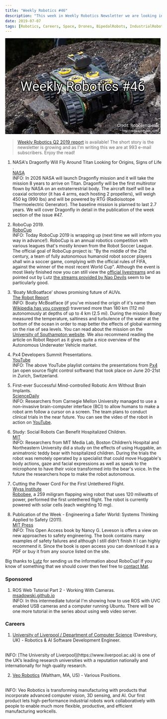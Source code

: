 ```yaml
---
title: "Weekly Robotics #46"
description: "This week in Weekly Robotics Newsletter we are looking into RoboCup 2019, Boaty McBoatface doing science, NASA's new multirotor and more!"
date: 2019-07-07
tags: [Robotics, Careers, Space, Drones, BipedalRobots, IndustrialRobots, SafetySystems]
---
```

![HeaderImage](/img/headers/46.jpg "Header image")

> [Weekly Robotics Q2 2019 report](https://weeklyrobotics.com/Q2-2019-report) is available! The short story is the newsletter is growing and as I'm writing this we are at 993 e-mail subscribers. Enjoy the read!

1) NASA's Dragonfly Will Fly Around Titan Looking for Origins, Signs of Life .
<br>[NASA](https://www.nasa.gov/press-release/nasas-dragonfly-will-fly-around-titan-looking-for-origins-signs-of-life)<br>
INFO: In 2026 NASA will launch Dragonfly mission and it will take the mission 8 years to arrive on Titan. Dragonfly will be the first multirotor flown by NASA on an extraterrestrial body. The aircraft itself will be a coaxial octorotor (it has 4 arms, each hosting 2 propellers), will weigh 450 kg (990 lbs) and will be powered by RTG (Radioisotope Thermoelectric Generator). The baseline mission is planned to last 2.7 years. We will cover Dragonfly in detail in the publication of the week section of the issue #47.

2) RoboCup 2019.
<br>[RoboCup](https://2019.robocup.org/index.php)<br>
INFO: Today RoboCup 2019 is wrapping up (next time we will inform you way in advance!). RoboCup is an annual robotics competition with various leagues that's mostly known from the Robot Soccer League. The official goal of RoboCup project is: "By the middle of the 21st century, a team of fully autonomous humanoid robot soccer players shall win a soccer game, complying with the official rules of FIFA, against the winner of the most recent World Cup". Although the event is most likely finished now you can still view the [official livestreams](https://robocup.live/) and as pointed out by Lutz [the streams provided by Nao Devils](https://robocup.live/Pages/naodevils.php) seem to be particularly good.

3) ‘Boaty McBoatface’ shows promising future of AUVs.
<br>[The Robot Report](https://www.therobotreport.com/boaty-mcboatface-shows-promising-future-of-auvs/)<br>
INFO: Boaty McBoatface (if you've missed the origin of it's name then [Wikipedia has you covered](https://en.wikipedia.org/wiki/Boaty_McBoatface#Naming)) traversed more than 180 km (112 mi) autonomously at depths of up to 4 km (2.5 mi). During the mission Boaty measured the temperature, saltiness and turbulence of the water at the bottom of the ocean in order to map better the effects of global warming on the rise of sea levels. You can read about the mission on the [University of Southampton website](https://www.southampton.ac.uk/news/2019/06/boaty-mcboatface-mission.page). We also recommend reading the article on Robot Report as it gives quite a nice overview of the Autonomous Underwater Vehicle market.

4) Px4 Developers Summit Presentations.
<br>[YouTube](https://www.youtube.com/watch?v=K-F2pqv_PGQ&list=PLYy2pGCdhu7yr-kGBRuvIAOO2xa61shsB)<br>
INFO: The above YouTube playlist contains the presentations from [Px4](https://px4.io/) (an open source flight control software) that took place on June 20-21st in Zurich, Switzerland.

5) First-ever Successful Mind-controlled Robotic Arm Without Brain Implants.
<br>[ScienceDaily](https://www.sciencedaily.com/releases/2019/06/190619142542.htm)<br>
INFO: Researchers from Carnegie Mellon University managed to use a non-invasive brain-computer interface (BCI) to allow humans to make a robot arm follow a cursor on a screen. The team plans to conduct clinical trials in the near future. You can see the video of the robot in action on [YouTube](https://youtu.be/UkZquERzoOo).

6) Study: Social Robots Can Benefit Hospitalized Children.
<br>[MIT](http://news.mit.edu/2019/social-robots-benefit-sick-children-0626)<br>
INFO: Researchers from MIT Media Lab, Boston Children’s Hospital and Northeastern University did a study on the effects of using Huggable, an animatronic teddy bear with hospitalized children. During the trials the robot was remotely operated by a specialist that could move Huggable's body actions, gaze and facial expressions as well as speak to the microphone to have their voice transformed into the bear's voice. In the future the researchers hope to make the robot autonomous.

7) Cutting the Power Cord For the First Untethered Flight.
<br>[Wyss Institute](https://wyss.harvard.edu/the-robobee-flies-solo/)<br>
[Robobee](https://wyss.harvard.edu/technology/autonomous-flying-microrobots-robobees/), a 259 miligram flapping wing robot that uses 120 miliwatts of power, performed the first untethered flight. The robot is currently powered with solar cells (each weighting 10 mg).

8) Publication of the Week - Engineering a Safer World: Systems Thinking Applied to Safety (2011).
<br>[MIT Press](https://mitpress.mit.edu/books/engineering-safer-world)<br>
INFO: This Open Access book by Nancy G. Leveson is offers a view on new approaches to safety engineering. The book contains many examples of safety failures and although I still didn't finish it I can highly recommend it. Since the book is open access you can download it as a PDF or buy it from any source listed on the site.

Big thanks to [Lutz](https://github.com/nerdmaennchen) for sending us the information about RoboCup! If you know of something that we should cover then feel free to [contact Mat](mailto:mat@weeklyrobotics.com).

### Sponsored

1) ROS Web Tutorial Part 2 - Working With Cameras.
<br>[msadowski.github.io](https://msadowski.github.io/ros-web-tutorial-pt2-cameras/)<br>
INFO: In this intermediate tutorial I'm showing how to use ROS with UVC enabled USB cameras and a computer running Ubuntu. There will be one more tutorial in the series about using web video server.

### Careers

1) [University of Liverpool / Department of Computer Science](https://cgi.csc.liv.ac.uk/~frans/CurrentResearch/Astech/advertAstechKTP_2019-6-7.html) (Daresbury, UK) - Robotics & AI Software Development Engineer.
<br>
INFO: [The University of Liverpool](https://www.liverpool.ac.uk) is one of the UK’s leading research universities with a reputation nationally and internationally for high quality research.

2) [Veo Robotics](https://www.veobot.com/jobs) (Waltham, MA, US) - Various Positions.
<br>
INFO: Veo Robotics is transforming manufacturing with products that incorporate advanced computer vision, 3D sensing, and AI. Our first product lets high-performance industrial robots work collaboratively with people to enable much more flexible, productive, and efficient manufacturing workcells.
